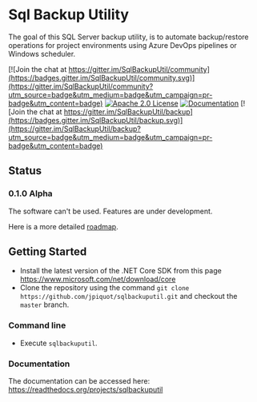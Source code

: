 # Sql Backup Utility

The goal of this SQL Server backup utility, is to automate backup/restore operations for project environments using Azure DevOps pipelines or Windows scheduler.

[![Join the chat at https://gitter.im/SqlBackupUtil/community](https://badges.gitter.im/SqlBackupUtil/community.svg)](https://gitter.im/SqlBackupUtil/community?utm_source=badge&utm_medium=badge&utm_campaign=pr-badge&utm_content=badge)
[![Apache 2.0 License](https://img.shields.io/badge/license-Apache--2--Clause-blue.svg)](LICENSE)
[![Documentation](https://readthedocs.org/projects/sqlbackuputil/badge/)](https://sqlbackuputil.readthedocs.io/en/latest/) [![Join the chat at https://gitter.im/SqlBackupUtil/backup](https://badges.gitter.im/SqlBackupUtil/backup.svg)](https://gitter.im/SqlBackupUtil/backup?utm_source=badge&utm_medium=badge&utm_campaign=pr-badge&utm_content=badge)

## Status

### 0.1.0 Alpha

The software can't be used. Features are under development.

Here is a more detailed [roadmap](https://github.com/jpiquot/sqlbackuputil/wiki/Roadmap).

## Getting Started

- Install the latest version of the .NET Core SDK from this page <https://www.microsoft.com/net/download/core>
- Clone the repository using the command `git clone https://github.com/jpiquot/sqlbackuputil.git` and checkout the `master` branch.

### Command line

- Execute `sqlbackuputil`.

### Documentation

The documentation can be accessed here: <https://readthedocs.org/projects/sqlbackuputil>
